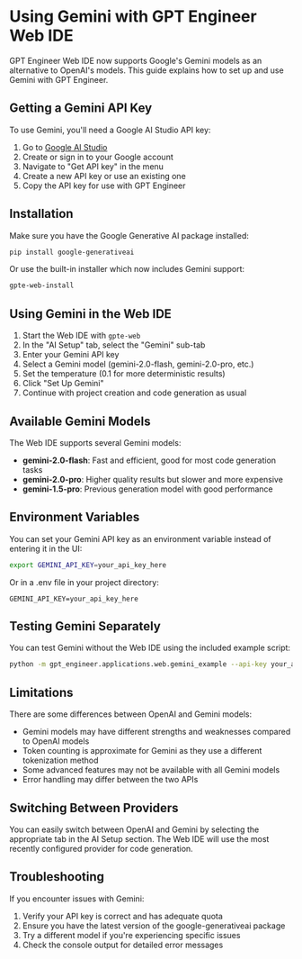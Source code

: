 # Using Gemini with GPT Engineer Web IDE

GPT Engineer Web IDE now supports Google's Gemini models as an alternative to OpenAI's models. This guide explains how to set up and use Gemini with GPT Engineer.

## Getting a Gemini API Key

To use Gemini, you'll need a Google AI Studio API key:

1. Go to [Google AI Studio](https://aistudio.google.com/)
2. Create or sign in to your Google account
3. Navigate to "Get API key" in the menu
4. Create a new API key or use an existing one
5. Copy the API key for use with GPT Engineer

## Installation

Make sure you have the Google Generative AI package installed:

```bash
pip install google-generativeai
```

Or use the built-in installer which now includes Gemini support:

```bash
gpte-web-install
```

## Using Gemini in the Web IDE

1. Start the Web IDE with `gpte-web`
2. In the "AI Setup" tab, select the "Gemini" sub-tab
3. Enter your Gemini API key
4. Select a Gemini model (gemini-2.0-flash, gemini-2.0-pro, etc.)
5. Set the temperature (0.1 for more deterministic results)
6. Click "Set Up Gemini"
7. Continue with project creation and code generation as usual

## Available Gemini Models

The Web IDE supports several Gemini models:

- **gemini-2.0-flash**: Fast and efficient, good for most code generation tasks
- **gemini-2.0-pro**: Higher quality results but slower and more expensive
- **gemini-1.5-pro**: Previous generation model with good performance

## Environment Variables

You can set your Gemini API key as an environment variable instead of entering it in the UI:

```bash
export GEMINI_API_KEY=your_api_key_here
```

Or in a .env file in your project directory:

```
GEMINI_API_KEY=your_api_key_here
```

## Testing Gemini Separately

You can test Gemini without the Web IDE using the included example script:

```bash
python -m gpt_engineer.applications.web.gemini_example --api-key your_api_key_here --prompt "Create a Python function that sorts a list of dictionaries by a specific key"
```

## Limitations

There are some differences between OpenAI and Gemini models:

- Gemini models may have different strengths and weaknesses compared to OpenAI models
- Token counting is approximate for Gemini as they use a different tokenization method
- Some advanced features may not be available with all Gemini models
- Error handling may differ between the two APIs

## Switching Between Providers

You can easily switch between OpenAI and Gemini by selecting the appropriate tab in the AI Setup section. The Web IDE will use the most recently configured provider for code generation.

## Troubleshooting

If you encounter issues with Gemini:

1. Verify your API key is correct and has adequate quota
2. Ensure you have the latest version of the google-generativeai package
3. Try a different model if you're experiencing specific issues
4. Check the console output for detailed error messages
